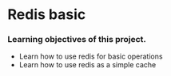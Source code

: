 # Redis basic

### Learning objectives of this project.

- Learn how to use redis for basic operations
- Learn how to use redis as a simple cache
